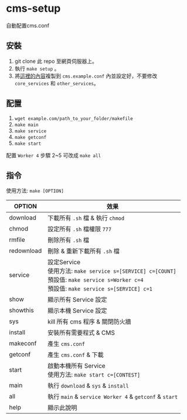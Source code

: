 # cms-setup
自動配置cms.conf

## 安裝
1. git clone 此 repo 至網頁伺服器上。
2. 執行 ```make setup``` 。
3. 將[這裡的內容](https://github.com/cms-dev/cms/blob/master/config/cms.conf.sample)複製到 ```cms.example.conf``` 內並設定好，不要修改 ```core_services``` 和 ```other_services```。

## 配置
1. ```wget example.com/path_to_your_folder/makefile```
2. ```make main```
3. ```make service```
4. ```make getconf```
5. ```make start```

配置 ```Worker 4``` 步驟 2~5 可改成 ```make all```

## 指令
使用方法: ```make [OPTION]```

OPTION     |效果
---|---
download   |下載所有 ```.sh``` 檔 & 執行 ```chmod```
chmod      |設定所有 ```.sh``` 檔權限 ```777```
rmfile     |刪除所有 ```.sh``` 檔
redownload |刪除 & 重新下載所有 ```.sh``` 檔
service    |設定Service <br> 使用方法: ```make service s=[SERVICE] c=[COUNT]``` <br> 預設值: ```make service s=Worker c=4``` <br> 預設值: ```make service s=[SERVICE] c=1```
show       |顯示所有 Service 設定
showthis   |顯示本機 Service 設定
sys        |kill 所有 cms 程序 & 關閉防火牆
install    |安裝所有需要程式 & CMS
makeconf   |產生 ```cms.conf```
getconf    |產生 ```cms.conf``` & 下載
start      |啟動本機所有 Service <br> 使用方法: ```make start c=[CONTEST]```
main       |執行 ```download``` & ```sys``` & ```install```
all        |執行 ```main``` & ```service Worker 4``` & ```getconf``` & ```start```
help       |顯示此說明
